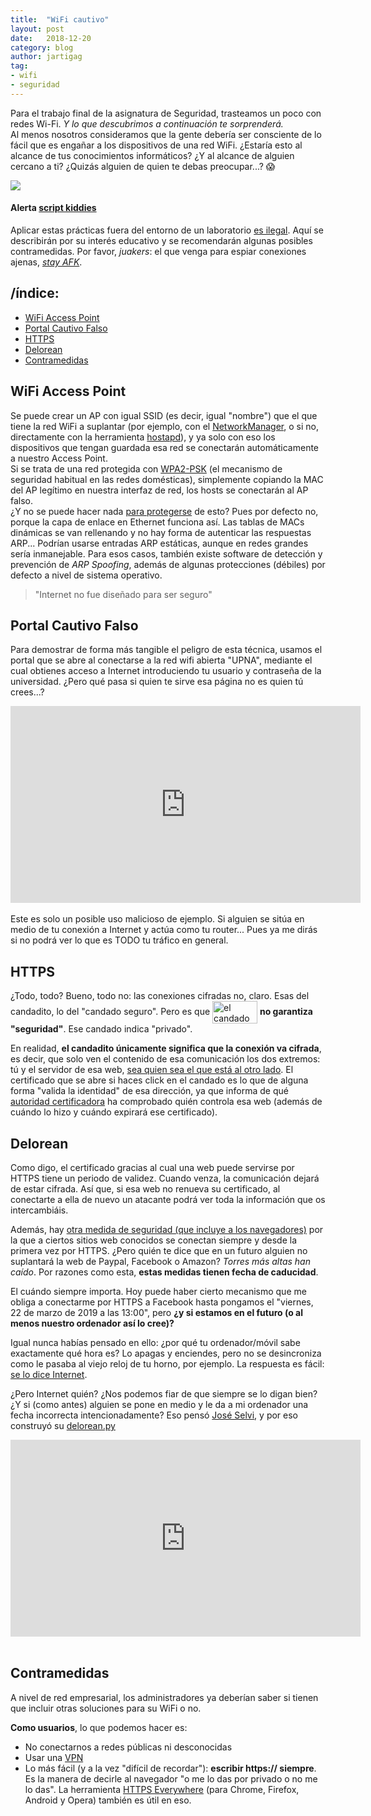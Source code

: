 ```yaml
---
title:  "WiFi cautivo"
layout: post
date:   2018-12-20
category: blog
author: jartigag
tag:
- wifi
- seguridad
---
```


Para el trabajo final de la asignatura de Seguridad, trasteamos un poco con redes Wi-Fi. *Y lo que descubrimos a continuación te sorprenderá.*  
Al menos nosotros consideramos que la gente debería ser consciente de lo fácil que es engañar a los dispositivos de una red WiFi. ¿Estaría esto al alcance de tus conocimientos informáticos? ¿Y al alcance de alguien cercano a ti? ¿Quizás alguien de quien te debas preocupar...? 😱

<a href="https://jartigag.xyz/captive"><img src="{{site.baseurl}}/assets/images/posts/captive.png"></a>

#### Alerta [script kiddies](https://knowyourmeme.com/memes/script-kiddie)
Aplicar estas prácticas fuera del entorno de un laboratorio [es ilegal](https://foro.elhacker.net/hacking_wireless/mitm_es_legal_en_una_red_publica-t468294.0.html;msg2119271#msg2119271). Aquí se describirán por su interés educativo y se recomendarán algunas posibles contramedidas. Por favor, *juakers*: el que venga para espiar conexiones ajenas, *[stay AFK](https://www.keepcalmandposters.com/poster/1941183_keep_calm_and_stay_afk)*.

## /índice:

- [WiFi Access Point](#wifi-access-point)
- [Portal Cautivo Falso](#portal-cautivo-falso)
- [HTTPS](#https)
- [Delorean](#delorean)
- [Contramedidas](#contramedidas)

## WiFi Access Point

Se puede crear un AP con igual SSID (es decir, igual "nombre") que el que tiene la red WiFi a suplantar (por ejemplo, con el [NetworkManager](https://en.wikipedia.org/wiki/NetworkManager), o si no, directamente con la herramienta [hostapd](https://w1.fi/hostapd/)), y ya solo con eso los dispositivos que tengan guardada esa red se conectarán automáticamente a nuestro Access Point.  
Si se trata de una red protegida con [WPA2-PSK](https://en.wikipedia.org/wiki/Wi-Fi_Protected_Access) (el mecanismo de seguridad habitual en las redes domésticas), simplemente copiando la MAC del AP legítimo en nuestra interfaz de red, los hosts se conectarán al AP falso.  
¿Y no se puede hacer nada [para protegerse](https://es.wikipedia.org/wiki/Suplantaci%C3%B3n_de_ARP#Defensas) de esto? Pues por defecto no, porque la capa de enlace en Ethernet funciona así. Las tablas de MACs dinámicas se van rellenando y no hay forma de autenticar las respuestas ARP... Podrían usarse entradas ARP estáticas, aunque en redes grandes sería inmanejable. Para esos casos, también existe software de detección y prevención de *ARP Spoofing*, además de algunas protecciones (débiles) por defecto a nivel de sistema operativo.

> "Internet no fue diseñado para ser seguro"

## Portal Cautivo Falso

Para demostrar de forma más tangible el peligro de esta técnica, usamos el portal que se abre al conectarse a la red wifi abierta "UPNA", mediante el cual obtienes acceso a Internet introduciendo tu usuario y contraseña de la universidad. ¿Pero qué pasa si quien te sirve esa página no es quien tú crees...?

<div style="text-align: center">
	<iframe width="560" height="315" src="https://www.youtube-nocookie.com/embed/c8lA9j0KTmY" frameborder="0" allow="accelerometer; autoplay; encrypted-media; gyroscope; picture-in-picture" allowfullscreen></iframe>
</div>
<br>
Este es solo un posible uso malicioso de ejemplo. Si alguien se sitúa en medio de tu conexión a Internet y actúa como tu router... Pues ya me dirás si no podrá ver lo que es TODO tu tráfico en general.

## HTTPS

¿Todo, todo? Bueno, todo no: las conexiones cifradas no, claro. Esas del candadito, lo del "candado seguro". Pero es que <img src="https://upload.wikimedia.org/wikipedia/commons/e/e5/HTTPS_icon.png" alt="el candado de HTTPS" height="36" width="72" style="vertical-align: middle;"> **no garantiza "seguridad"**. Ese candado indica "privado".

En realidad, **el candadito únicamente significa que la conexión va cifrada**, es decir, que solo ven el contenido de esa comunicación los dos extremos: tú y el servidor de esa web, [sea quien sea el que está al otro lado](https://twitter.com/shanselman/status/187572289724887041). El certificado que se abre si haces click en el candado es lo que de alguna forma "valida la identidad" de esa dirección, ya que informa de qué [autoridad certificadora](https://es.wikipedia.org/wiki/Autoridad_de_certificaci%C3%B3n) ha comprobado quién controla esa web (además de cuándo lo hizo y cuándo expirará ese certificado).

## Delorean

Como digo, el certificado gracias al cual una web puede servirse por HTTPS tiene un periodo de validez. Cuando venza, la comunicación dejará de estar cifrada. Así que, si esa web no renueva su certificado, al conectarte a ella de nuevo un atacante podrá ver toda la información que os intercambiáis.

Además, hay [otra medida de seguridad (que incluye a los navegadores)](https://es.wikipedia.org/wiki/HTTP_Strict_Transport_Security#Soporte_de_navegadores) por la que a ciertos sitios web conocidos se conectan siempre y desde la primera vez por HTTPS. ¿Pero quién te dice que en un futuro alguien no suplantará la web de Paypal, Facebook o Amazon? *Torres más altas han caído*. Por razones como esta, **estas medidas tienen fecha de caducidad**.

El cuándo siempre importa. Hoy puede haber cierto mecanismo que me obliga a conectarme por HTTPS a Facebook hasta pongamos el "viernes, 22 de marzo de 2019 a las 13:00", pero **¿y si estamos en el futuro (o al menos nuestro ordenador así lo cree)?**

Igual nunca habías pensado en ello: ¿por qué tu ordenador/móvil sabe exactamente qué hora es? Lo apagas y enciendes, pero no se desincroniza como le pasaba al viejo reloj de tu horno, por ejemplo. La respuesta es fácil: [se lo dice Internet](https://es.wikipedia.org/wiki/Network_Time_Protocol).

¿Pero Internet quién? ¿Nos podemos fiar de que siempre se lo digan bien? ¿Y si (como antes) alguien se pone en medio y le da a mi ordenador una fecha incorrecta intencionadamente? Eso pensó [José Selvi](http://www.pentester.es/), y por eso construyó su [delorean.py](https://github.com/PentesterES/Delorean)

<div style="text-align: center">
	<iframe width="560" height="315" src="https://www.youtube-nocookie.com/embed/S3ZgKpmGU0U" frameborder="0" allow="accelerometer; autoplay; encrypted-media; gyroscope; picture-in-picture" allowfullscreen></iframe>
</div>
<br>

## Contramedidas

A nivel de red empresarial, los administradores ya deberían saber si tienen que incluir otras soluciones para su WiFi o no.

**Como usuarios**, lo que podemos hacer es:  
- No conectarnos a redes públicas ni desconocidas  
- Usar una [VPN](https://www.xataka.com/seguridad/que-es-una-conexion-vpn-para-que-sirve-y-que-ventajas-tiene)  
- Lo más fácil (y a la vez "difícil de recordar"): **escribir https:// siempre**.  Es la manera de decirle al navegador "o me lo das por privado o no me lo das". La herramienta [HTTPS Everywhere](https://www.eff.org/https-everywhere) (para Chrome, Firefox, Android y Opera) también es útil en eso.
